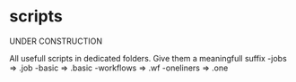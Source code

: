 # scripts
UNDER CONSTRUCTION

All usefull scripts in dedicated folders.
Give them a meaningfull suffix
-jobs => .job
-basic => .basic
-workflows => .wf
-oneliners => .one
